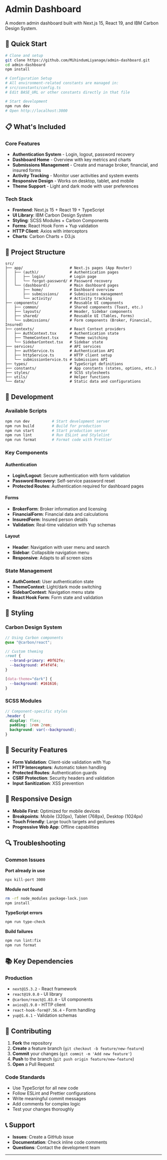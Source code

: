 # Admin Dashboard

A modern admin dashboard built with Next.js 15, React 19, and IBM Carbon Design System.

## 🚀 Quick Start

```bash
# Clone and setup
git clone https://github.com/MihindumLiyanage/admin-dashboard.git
cd admin-dashboard
npm install

# Configuration Setup
# All environment-related constants are managed in:
# src/constants/config.ts
# Edit BASE_URL or other constants directly in that file

# Start development
npm run dev
# Open http://localhost:3000
```

## 📋 What's Included

### Core Features

- **Authentication System** - Login, logout, password recovery
- **Dashboard Home** - Overview with key metrics and charts
- **Submissions Management** - Create and manage broker, financial, and insured forms
- **Activity Tracking** - Monitor user activities and system events
- **Responsive Design** - Works on desktop, tablet, and mobile
- **Theme Support** - Light and dark mode with user preferences

### Tech Stack

- **Frontend**: Next.js 15 + React 19 + TypeScript
- **UI Library**: IBM Carbon Design System
- **Styling**: SCSS Modules + Carbon Components
- **Forms**: React Hook Form + Yup validation
- **HTTP Client**: Axios with interceptors
- **Charts**: Carbon Charts + D3.js

## 📁 Project Structure

```
src/
├── app/                     # Next.js pages (App Router)
│   ├── (auth)/              # Authentication pages
│   │   ├── login/           # Login page
│   │   └── forgot-password/ # Password recovery
│   └── (dashboard)/         # Main dashboard pages
│       ├── home/            # Dashboard overview
│       ├── submissions/     # Submissions management
│       └── activity/        # Activity tracking
├── components/              # Reusable UI components
│   ├── common/              # Shared components (Toast, etc.)
│   ├── layouts/             # Header, Sidebar components
│   ├── shared/              # Reusable UI (Tables, Forms)
│   └── submissions/         # Form components (Broker, Financial, Insured)
├── contexts/                # React Context providers
│   ├── AuthContext.tsx      # Authentication state
│   ├── ThemeContext.tsx     # Theme switching
│   └── SidebarContext.tsx   # Sidebar state
├── services/                # API services
│   ├── authService.ts       # Authentication API
│   ├── httpService.ts       # HTTP client setup
│   └── submissionService.ts # Submissions API
├── types/                   # TypeScript definitions
├── constants/               # App constants (states, options, etc.)
├── styles/                  # SCSS stylesheets
├── utils/                   # Helper functions
└── data/                    # Static data and configurations
```

## 🔧 Development

### Available Scripts

```bash
npm run dev          # Start development server
npm run build        # Build for production
npm run start        # Start production server
npm run lint         # Run ESLint and Stylelint
npm run format       # Format code with Prettier
```

### Key Components

#### Authentication

- **Login/Logout**: Secure authentication with form validation
- **Password Recovery**: Self-service password reset
- **Protected Routes**: Authentication required for dashboard pages

#### Forms

- **BrokerForm**: Broker information and licensing
- **FinancialForm**: Financial data and calculations
- **InsuredForm**: Insured person details
- **Validation**: Real-time validation with Yup schemas

#### Layout

- **Header**: Navigation with user menu and search
- **Sidebar**: Collapsible navigation menu
- **Responsive**: Adapts to all screen sizes

### State Management

- **AuthContext**: User authentication state
- **ThemeContext**: Light/dark mode switching
- **SidebarContext**: Navigation menu state
- **React Hook Form**: Form state and validation

## 🎨 Styling

### Carbon Design System

```scss
// Using Carbon components
@use "@carbon/react";

// Custom theming
:root {
  --brand-primary: #0f62fe;
  --background: #f4f4f4;
}

[data-theme="dark"] {
  --background: #161616;
}
```

### SCSS Modules

```scss
// Component-specific styles
.header {
  display: flex;
  padding: 1rem 2rem;
  background: var(--background);
}
```

## 🔐 Security Features

- **Form Validation**: Client-side validation with Yup
- **HTTP Interceptors**: Automatic token handling
- **Protected Routes**: Authentication guards
- **CSRF Protection**: Security headers and validation
- **Input Sanitization**: XSS prevention

## 📱 Responsive Design

- **Mobile First**: Optimized for mobile devices
- **Breakpoints**: Mobile (320px), Tablet (768px), Desktop (1024px)
- **Touch Friendly**: Large touch targets and gestures
- **Progressive Web App**: Offline capabilities

## 🔍 Troubleshooting

### Common Issues

**Port already in use**

```bash
npx kill-port 3000
```

**Module not found**

```bash
rm -rf node_modules package-lock.json
npm install
```

**TypeScript errors**

```bash
npm run type-check
```

**Build failures**

```bash
npm run lint:fix
npm run format
```

## 📚 Key Dependencies

### Production

- `next@15.3.2` - React framework
- `react@19.0.0` - UI library
- `@carbon/react@1.83.0` - UI components
- `axios@1.9.0` - HTTP client
- `react-hook-form@7.56.4` - Form handling
- `yup@1.6.1` - Validation schemas

## 🤝 Contributing

1. **Fork** the repository
2. **Create** a feature branch (`git checkout -b feature/new-feature`)
3. **Commit** your changes (`git commit -m 'Add new feature'`)
4. **Push** to the branch (`git push origin feature/new-feature`)
5. **Open** a Pull Request

### Code Standards

- Use TypeScript for all new code
- Follow ESLint and Prettier configurations
- Write meaningful commit messages
- Add comments for complex logic
- Test your changes thoroughly

## 📞 Support

- **Issues**: Create a GitHub issue
- **Documentation**: Check inline code comments
- **Questions**: Contact the development team

---
